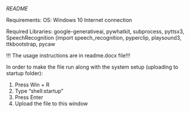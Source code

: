 *README*

Requirements:
OS: Windows 10
Internet connection

Required Libraries:
google-generativeai, pywhatkit, subprocess, pyttsx3, SpeechRecognition (import speech_recognition, pyperclip, playsound3, ttkbootstrap, pycaw

!!! The usage instructions are in readme.docx file!!!

In order to make the file run along with the system setup (uploading to startup folder):
1.	Press Win + R
2.	Type “shell:startup”
3.	Press Enter
4.	Upload the file to this window
